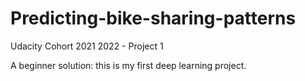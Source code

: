 # Predicting-bike-sharing-patterns
Udacity Cohort 2021 2022 - Project 1

A beginner solution: this is my first deep learning project.
